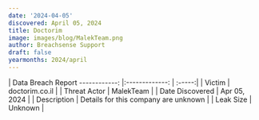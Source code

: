 ```yaml
---
date: '2024-04-05'
discovered: April 05, 2024
title: Doctorim
image: images/blog/MalekTeam.png
author: Breachsense Support
draft: false
yearmonths: 2024/april
---
```



| Data Breach Report
------------:     |:-------------:    | :-----:|
| Victim      | doctorim.co.il      | 
| Threat Actor      | MalekTeam      | 
| Date Discovered      | Apr 05, 2024      | 
| Description      | Details for this company are unknown      | 
| Leak Size      | Unknown      | 

